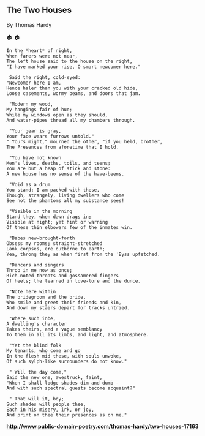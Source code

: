 ## The Two Houses
By Thomas Hardy

:house: :house:

    In the *heart* of night,
    When farers were not near,
    The left house said to the house on the right,
    "I have marked your rise, O smart newcomer here."

     Said the right, cold-eyed:
    "Newcomer here I am,
    Hence haler than you with your cracked old hide,
    Loose casements, wormy beams, and doors that jam.

     "Modern my wood,
    My hangings fair of hue;
    While my windows open as they should,
    And water-pipes thread all my chambers through.

     "Your gear is gray,
    Your face wears furrows untold."
    " Yours might," mourned the other, "if you held, brother,
    The Presences from aforetime that I hold.

     "You have not known
    Men's lives, deaths, toils, and teens;
    You are but a heap of stick and stone:
    A new house has no sense of the have-beens.

     "Void as a drum
    You stand: I am packed with these,
    Though, strangely, living dwellers who come
    See not the phantoms all my substance sees!

     "Visible in the morning
    Stand they, when dawn drags in;
    Visible at night; yet hint or warning
    Of these thin elbowers few of the inmates win.

     "Babes new-brought-forth
    Obsess my rooms; straight-stretched
    Lank corpses, ere outborne to earth;
    Yea, throng they as when first from the 'Byss upfetched.

     "Dancers and singers
    Throb in me now as once;
    Rich-noted throats and gossamered fingers
    Of heels; the learned in love-lore and the dunce.

     "Note here within
    The bridegroom and the bride,
    Who smile and greet their friends and kin,
    And down my stairs depart for tracks untried.

     "Where such inbe,
    A dwelling's character
    Takes theirs, and a vague semblancy
    To them in all its limbs, and light, and atmosphere.

     "Yet the blind folk
    My tenants, who come and go
    In the flesh mid these, with souls unwoke,
    Of such sylph-like surrounders do not know."

     " Will the day come,"
    Said the new one, awestruck, faint,
    "When I shall lodge shades dim and dumb -
    And with such spectral guests become acquaint?"

     " That will it, boy;
    Such shades will people thee,
    Each in his misery, irk, or joy,
    And print on thee their presences as on me."
    
   **http://www.public-domain-poetry.com/thomas-hardy/two-houses-17163**
